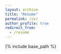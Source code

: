 ```yaml
---
layout: archive
title: "Resume"
permalink: /cv/
author_profile: true
redirect_from:
  - /resume
---
```


{% include base_path %}

